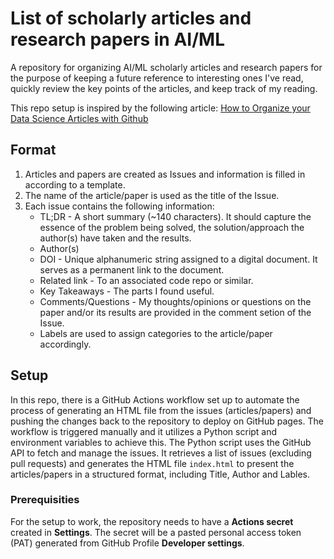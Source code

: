 # List of scholarly articles and research papers in AI/ML

A repository for organizing AI/ML scholarly articles and research papers for the purpose of keeping a future reference to interesting ones I've read, quickly review the key points of the articles, and keep track of my reading. 

This repo setup is inspired by the following article: [How to Organize your Data Science Articles with Github](https://towardsdatascience.com/how-to-organize-your-data-science-articles-with-github-b5b9427dad37)


## Format

1. Articles and papers are created as Issues and information is filled in according to a template.
2. The name of the article/paper is used as the title of the Issue.
3. Each issue contains the following information:
    - TL;DR - A short summary (~140 characters). It should capture the essence of the problem being solved, the solution/approach the author(s) have taken and the results.
    - Author(s)
    - DOI - Unique alphanumeric string assigned to a digital document. It serves as a permanent link to the document. 
    - Related link - To an associated code repo or similar.
    - Key Takeaways - The parts I found useful.
    - Comments/Questions - My thoughts/opinions or questions on the paper and/or its results are provided in the comment setion of the Issue.
    - Labels are used to assign categories to the article/paper accordingly.


## Setup

In this repo, there is a GitHub Actions workflow set up to automate the process of generating an HTML file from the issues (articles/papers) and pushing the changes back to the repository to deploy on GitHub pages. The workflow is triggered manually and it utilizes a Python script and environment variables to achieve this. The Python script uses the GitHub API to fetch and manage the issues. It retrieves a list of issues (excluding pull requests) and generates the HTML file `index.html` to present the articles/papers in a structured format, including Title, Author and Lables.


### Prerequisities 

For the setup to work, the repository needs to have a **Actions secret** created in **Settings**. The secret will be a pasted personal access token (PAT) generated from GitHub Profile **Developer settings**. 